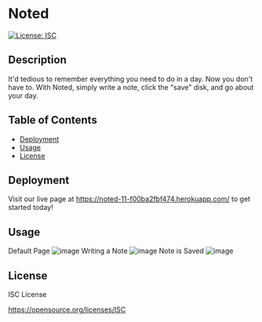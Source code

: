 # Noted
[![License: ISC](https://img.shields.io/badge/License-ISC-blue.svg)](https://opensource.org/licenses/ISC)

## Description
It'd tedious to remember everything you need to do in a day. Now you don't have to. With Noted, simply write a note, click the "save" disk, and go about your day. 

## Table of Contents

* [Deployment](#deployment)
* [Usage](#usage)
* [License](#license)

## Deployment

Visit our live page at https://noted-11-f00ba2fbf474.herokuapp.com/ to get started today!

## Usage

Default Page ![image](https://github.com/Villzies/Noted/assets/135443479/23d1a50d-c326-47b0-9265-f05e5bc6edc8)
Writing a Note ![image](https://github.com/Villzies/Noted/assets/135443479/463901d2-85c8-487f-9b36-72e4694d0a81)
Note is Saved ![image](https://github.com/Villzies/Noted/assets/135443479/185c7cea-e02e-434a-8f12-2f5015b2c1e2)

## License

ISC License

https://opensource.org/licenses/ISC

